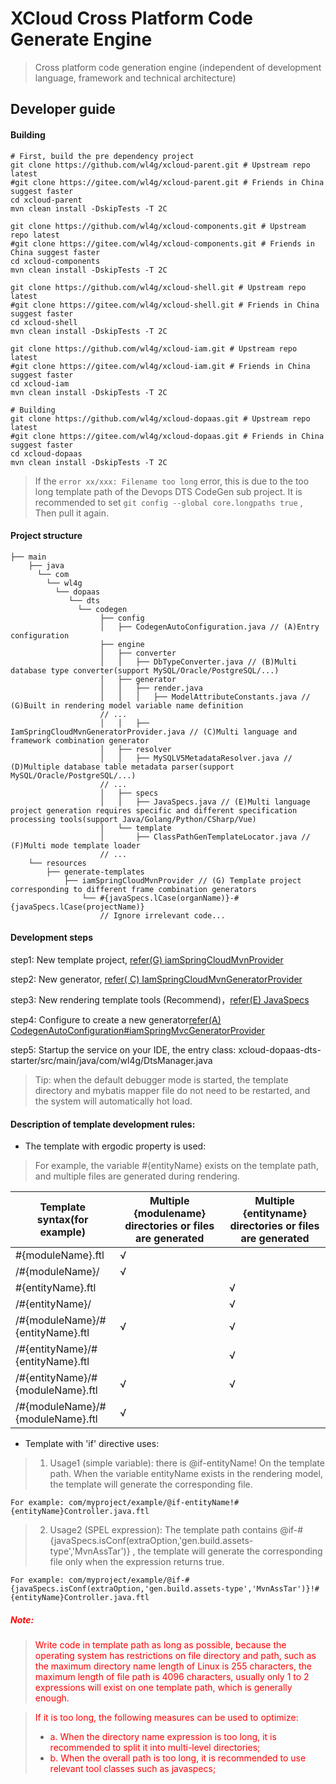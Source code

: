 # XCloud Cross Platform Code Generate Engine

> Cross platform code generation engine (independent of development language, framework and technical architecture)


## Developer guide

#### Building

```
# First, build the pre dependency project
git clone https://github.com/wl4g/xcloud-parent.git # Upstream repo latest
#git clone https://gitee.com/wl4g/xcloud-parent.git # Friends in China suggest faster
cd xcloud-parent
mvn clean install -DskipTests -T 2C

git clone https://github.com/wl4g/xcloud-components.git # Upstream repo latest
#git clone https://gitee.com/wl4g/xcloud-components.git # Friends in China suggest faster
cd xcloud-components
mvn clean install -DskipTests -T 2C

git clone https://github.com/wl4g/xcloud-shell.git # Upstream repo latest
#git clone https://gitee.com/wl4g/xcloud-shell.git # Friends in China suggest faster
cd xcloud-shell
mvn clean install -DskipTests -T 2C

git clone https://github.com/wl4g/xcloud-iam.git # Upstream repo latest
#git clone https://gitee.com/wl4g/xcloud-iam.git # Friends in China suggest faster
cd xcloud-iam
mvn clean install -DskipTests -T 2C

# Building
git clone https://github.com/wl4g/xcloud-dopaas.git # Upstream repo latest
#git clone https://gitee.com/wl4g/xcloud-dopaas.git # Friends in China suggest faster
cd xcloud-dopaas
mvn clean install -DskipTests -T 2C
```
> If the ```error xx/xxx: Filename too long``` error, this is due to the too long template path of the Devops DTS CodeGen sub project. It is recommended to set ```git config --global core.longpaths true``` , Then pull it again.

#### Project structure
```
├── main
    ├── java
      └── com
    	└── wl4g
          └── dopaas
             └── dts
               └── codegen
                    ├── config
                    │   ├── CodegenAutoConfiguration.java // (A)Entry configuration
                    ├── engine
                    │   ├── converter
                    │   │   ├── DbTypeConverter.java // (B)Multi database type converter(support MySQL/Oracle/PostgreSQL/...)
                    │   ├── generator
                    │   │   ├── render.java
                    │   │   │   ├── ModelAttributeConstants.java // (G)Built in rendering model variable name definition
                    // ...
                    │   │   ├── IamSpringCloudMvnGeneratorProvider.java // (C)Multi language and framework combination generator
                    │   ├── resolver
                    │   │   ├── MySQLV5MetadataResolver.java // (D)Multiple database table metadata parser(support MySQL/Oracle/PostgreSQL/...)
                    // ...
                    │   ├── specs
                    │   │   ├── JavaSpecs.java // (E)Multi language project generation requires specific and different specification processing tools(support Java/Golang/Python/CSharp/Vue)
                    │   └── template
                    │       ├── ClassPathGenTemplateLocator.java // (F)Multi mode template loader
                    // ...
    └── resources
        ├── generate-templates
            ├── iamSpringCloudMvnProvider // (G) Template project corresponding to different frame combination generators
                └── #{javaSpecs.lCase(organName)}-#{javaSpecs.lCase(projectName)}
                    // Ignore irrelevant code...

```


#### Development steps
step1: New template project, [refer(G) iamSpringCloudMvnProvider](src/main/resources/generate-templates/iamSpringCloudMvnProvider)

step2: New generator, [refer( C) IamSpringCloudMvnGeneratorProvider](src/main/java/com/wl4g/dopaas/dts/codegen/engine/generator/IamSpringCloudMvnGeneratorProvider.java)

step3: New rendering template tools (Recommend)，[refer(E) JavaSpecs](src/main/java/com/wl4g/dopaas/dts/codegen/engine/specs/JavaSpecs.java)

step4: Configure to create a new generator[refer(A) CodegenAutoConfiguration#iamSpringMvcGeneratorProvider](src/main/java/com/wl4g/dopaas/dts/codegen/config/CodegenAutoConfiguration.java#iamSpringMvcGeneratorProvider)

step5: Startup the service on your IDE, the entry class: xcloud-dopaas-dts-starter/src/main/java/com/wl4g/DtsManager.java

> Tip: when the default debugger mode is started, the template directory and mybatis mapper file do not need to be restarted, and the system will automatically hot load.


#### Description of template development rules:

- The template with ergodic property is used:

> For example, the variable #{entityName} exists on the template path, and multiple files are generated during rendering.

|Template syntax(for example)|Multiple {modulename} directories or files are generated|Multiple {entityname} directories or files are generated|
|-|-|-|
|#{moduleName}.ftl|√||
|/#{moduleName}/|√||
|#{entityName}.ftl||√|
|/#{entityName}/||√|
|/#{moduleName}/#{entityName}.ftl|√|√|
|/#{entityName}/#{entityName}.ftl||√|
|/#{entityName}/#{moduleName}.ftl|√|√|
|/#{moduleName}/#{moduleName}.ftl|√||

- Template with 'if' directive uses:

> 1. Usage1 (simple variable): there is  @if-entityName! On the template path. When the variable entityName exists in the rendering model, the template will generate the corresponding file.

```
For example: com/myproject/example/@if-entityName!#{entityName}Controller.java.ftl
```

> 2. Usage2 (SPEL expression): The template path contains @if-#{javaSpecs.isConf(extraOption,'gen.build.assets-type','MvnAssTar')} , the template will generate the corresponding file only when the expression returns true.

```
For example: com/myproject/example/@if-#{javaSpecs.isConf(extraOption,'gen.build.assets-type','MvnAssTar')}!#{entityName}Controller.java.ftl
```



##### <font color=red>Note:</font>
> <font color=red>Write code in template path as long as possible, because the operating system has restrictions on file directory and path, such as the maximum directory name length of Linux is 255 characters, the maximum length of file path is 4096 characters, usually only 1 to 2 expressions will exist on one template path, which is generally enough.</font>

> <font color=red>If it is too long, the following measures can be used to optimize:</font>
> - <font color=red>a. When the directory name expression is too long, it is recommended to split it into multi-level directories;</font>
> - <font color=red>b. When the overall path is too long, it is recommended to use relevant tool classes such as javaspecs;</font>
